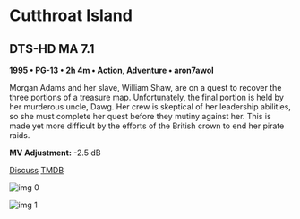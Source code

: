 # Cutthroat Island

## DTS-HD MA 7.1

**1995 • PG-13 • 2h 4m • Action, Adventure • aron7awol**

Morgan Adams and her slave, William Shaw, are on a quest to recover the three portions of a treasure map. Unfortunately, the final portion is held by her murderous uncle, Dawg. Her crew is skeptical of her leadership abilities, so she must complete her quest before they mutiny against her. This is made yet more difficult by the efforts of the British crown to end her pirate raids.

**MV Adjustment:** -2.5 dB

[Discuss](https://www.avsforum.com/threads/bass-eq-for-filtered-movies.2995212/post-57524390)  [TMDB](1408)

![img 0](https://i.imgur.com/uhqne3Z.jpg)

![img 1](https://i.imgur.com/wfN3n11.jpg)

